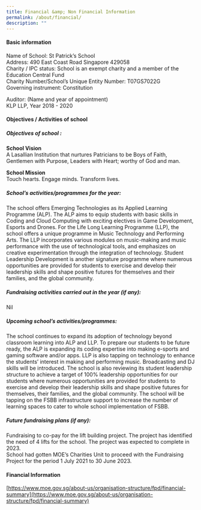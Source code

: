 ```yaml
---
title: Financial &amp; Non Financial Information
permalink: /about/financial/
description: ""
---
```


#### **Basic information**

Name of School: St Patrick’s School <br>
Address: 490 East Coast Road Singapore 429058<br>
Charity / IPC status: School is an exempt charity and a member of the Education Central Fund<br>
Charity Number/School’s Unique Entity Number: T07GS7022G<br>
Governing instrument: Constitution

Auditor: (Name and year of appointment)<br>
KLP LLP, Year 2018 - 2020

#### **Objectives / Activities of school**

##### **Objectives of school :**

**School Vision**<br>
A Lasallian Institution that nurtures Patricians to be Boys of Faith, Gentlemen with Purpose, Leaders with Heart; worthy of God and man.

**School Mission**<br>
Touch hearts. Engage minds. Transform lives.

##### **School’s activities/programmes for the year:**
The school offers Emerging Technologies as its Applied Learning Programme (ALP). The ALP aims to equip students with basic skills in Coding and Cloud Computing with exciting electives in Game Development, Esports and Drones. For the Life Long Learning Programme (LLP), the school offers a unique programme in Music Technology and Performing Arts. The LLP incorporates various modules on music-making and music performance with the use of technological tools, and emphasizes on creative experimentation through the integration of technology. Student Leadership Development is another signature programme where numerous opportunities are provided for students to exercise and develop their leadership skills and shape positive futures for themselves and their families, and the global community.

##### **Fundraising activities carried out in the year (if any):** 
Nil

##### **Upcoming school’s activities/programmes:**
The school continues to expand its adoption of technology beyond classroom learning into ALP and LLP. To prepare our students to be future ready, the ALP is expanding its coding expertise into making e-sports and gaming software and/or apps. LLP is also tapping on technology to enhance the students’ interest in making and performing music. Broadcasting and DJ skills will be introduced. The school is also reviewing its student leadership structure to achieve a target of 100% leadership opportunities for our students where numerous opportunities are provided for students to exercise and develop their leadership skills and shape positive futures for themselves, their families, and the global community. The school will be tapping on the FSBB infrastructure&nbsp;support to increase the number of learning spaces to cater to whole school implementation of FSBB.

##### **Future fundraising plans (if any):**
Fundraising to co-pay for the lift building project. The project has identified the need of 4 lifts for the school. The project was expected to complete in 2023.<br>
School had gotten MOE’s Charities Unit to proceed with the Fundraising Project for the period 1 July 2021 to 30 June 2023.

#### **Financial Information**

[https://www.moe.gov.sg/about-us/organisation-structure/fpd/financial-summary](https://www.moe.gov.sg/about-us/organisation-structure/fpd/financial-summary)